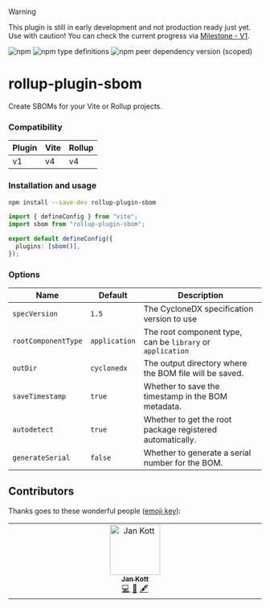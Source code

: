 > [!WARNING]  
> This plugin is still in early development and not production ready just yet. Use with caution!
> You can check the current progress via [Milestone - V1](https://github.com/janbiasi/rollup-plugin-sbom/milestone/1).

![npm](https://img.shields.io/npm/v/rollup-plugin-sbom)
![npm type definitions](https://img.shields.io/npm/types/rollup-plugin-sbom)
![npm peer dependency version (scoped)](https://img.shields.io/npm/dependency-version/rollup-plugin-sbom/peer/rollup?logo=rollupdotjs&color=%23EA483F)

# rollup-plugin-sbom

Create SBOMs for your Vite or Rollup projects.

### Compatibility

| Plugin | Vite | Rollup |
| ------ | ---- | ------ |
| v1     | v4   | v4     |

### Installation and usage

```sh
npm install --save-dev rollup-plugin-sbom
```

```ts
import { defineConfig } from "vite";
import sbom from "rollup-plugin-sbom";

export default defineConfig({
  plugins: [sbom()],
});
```

### Options

| Name                | Default       | Description                                                |
| ------------------- | ------------- | ---------------------------------------------------------- |
| `specVersion`       | `1.5`         | The CycloneDX specification version to use                 |
| `rootComponentType` | `application` | The root component type, can be `library` or `application` |
| `outDir`            | `cyclonedx`   | The output directory where the BOM file will be saved.     |
| `saveTimestamp`     | `true`        | Whether to save the timestamp in the BOM metadata.         |
| `autodetect`        | `true`        | Whether to get the root package registered automatically.  |
| `generateSerial`    | `false`       | Whether to generate a serial number for the BOM.           |

## Contributors

Thanks goes to these wonderful people ([emoji key](https://allcontributors.org/docs/en/emoji-key)):

<!-- ALL-CONTRIBUTORS-LIST:START - Do not remove or modify this section -->
<!-- prettier-ignore-start -->
<!-- markdownlint-disable -->
<table>
  <tbody>
    <tr>
      <td align="center" valign="top" width="14.28%"><a href="https://github.com/boostvolt"><img src="https://avatars.githubusercontent.com/u/51777660?v=4?s=100" width="100px;" alt="Jan Kott"/><br /><sub><b>Jan Kott</b></sub></a><br /><a href="https://github.com/janbiasi/rollup-plugin-sbom/commits?author=boostvolt" title="Code">💻</a> <a href="#ideas-boostvolt" title="Ideas, Planning, & Feedback">🤔</a> <a href="#content-boostvolt" title="Content">🖋</a></td>
    </tr>
  </tbody>
</table>

<!-- markdownlint-restore -->
<!-- prettier-ignore-end -->

<!-- ALL-CONTRIBUTORS-LIST:END -->
